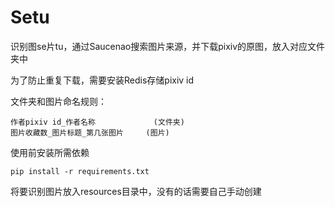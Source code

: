 # Setu
识别图se片tu，通过Saucenao搜索图片来源，并下载pixiv的原图，放入对应文件夹中

为了防止重复下载，需要安装Redis存储pixiv id

文件夹和图片命名规则：
```
作者pixiv id_作者名称             (文件夹)
图片收藏数_图片标题_第几张图片     (图片)
```

使用前安装所需依赖
```
pip install -r requirements.txt
```

将要识别图片放入resources目录中，没有的话需要自己手动创建
